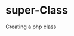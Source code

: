 # super-Class
Creating a php class 
<?php
/* Create class properties that contain programmer name called name, programmer years of experience called experience, the programmer favourite language called lang, and the highest degree earned called education.*/
  
class Programmer{
  private $name;
  private $experience;
  private $lang;
  private $education;
}

?>

